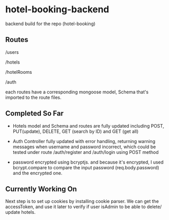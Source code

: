 # hotel-booking-backend
backend build for the repo (hotel-booking)

## Routes 
/users

/hotels

/hotelRooms

/auth

each routes have a corresponding mongoose model, Schema that's imported to the route files. 

## Completed So Far 

- Hotels model and Schema and routes are fully updated including POST, PUT(update), DELETE, GET (search by ID) and GET (get all)

- Auth Controller fully updated with error handling, returning warning messages when username and password incorrect, which could be tested under route /auth/register and /auth/login using POST method

- password encrypted using bcryptjs. and because it's encrypted, I used bcrypt.compare to compare the input password (req.body.password) and the encrypted one. 


## Currently Working On 

Next step is to set up cookies by installing cookie parser. We can get the accessToken, and use it later to verify if user isAdmin to be able to delete/ update hotels. 
